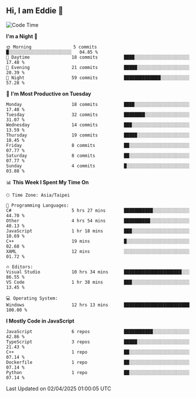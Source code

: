 ## Hi, I am Eddie 👋

<!--START_SECTION:waka-->
![Code Time](http://img.shields.io/badge/Code%20Time-494%20hrs%206%20mins-blue)

**I'm a Night 🦉** 

```text
🌞 Morning                5 commits           █░░░░░░░░░░░░░░░░░░░░░░░░   04.85 % 
🌆 Daytime                18 commits          ████░░░░░░░░░░░░░░░░░░░░░   17.48 % 
🌃 Evening                21 commits          █████░░░░░░░░░░░░░░░░░░░░   20.39 % 
🌙 Night                  59 commits          ██████████████░░░░░░░░░░░   57.28 % 
```
📅 **I'm Most Productive on Tuesday** 

```text
Monday                   18 commits          ████░░░░░░░░░░░░░░░░░░░░░   17.48 % 
Tuesday                  32 commits          ████████░░░░░░░░░░░░░░░░░   31.07 % 
Wednesday                14 commits          ███░░░░░░░░░░░░░░░░░░░░░░   13.59 % 
Thursday                 19 commits          █████░░░░░░░░░░░░░░░░░░░░   18.45 % 
Friday                   8 commits           ██░░░░░░░░░░░░░░░░░░░░░░░   07.77 % 
Saturday                 8 commits           ██░░░░░░░░░░░░░░░░░░░░░░░   07.77 % 
Sunday                   4 commits           █░░░░░░░░░░░░░░░░░░░░░░░░   03.88 % 
```


📊 **This Week I Spent My Time On** 

```text
🕑︎ Time Zone: Asia/Taipei

💬 Programming Languages: 
C#                       5 hrs 27 mins       ███████████░░░░░░░░░░░░░░   44.70 % 
Other                    4 hrs 54 mins       ██████████░░░░░░░░░░░░░░░   40.13 % 
JavaScript               1 hr 18 mins        ███░░░░░░░░░░░░░░░░░░░░░░   10.69 % 
C++                      19 mins             █░░░░░░░░░░░░░░░░░░░░░░░░   02.68 % 
XAML                     12 mins             ░░░░░░░░░░░░░░░░░░░░░░░░░   01.72 % 

🔥 Editors: 
Visual Studio            10 hrs 34 mins      ██████████████████████░░░   86.55 % 
VS Code                  1 hr 38 mins        ███░░░░░░░░░░░░░░░░░░░░░░   13.45 % 

💻 Operating System: 
Windows                  12 hrs 13 mins      █████████████████████████   100.00 % 
```

**I Mostly Code in JavaScript** 

```text
JavaScript               6 repos             ███████████░░░░░░░░░░░░░░   42.86 % 
TypeScript               3 repos             █████░░░░░░░░░░░░░░░░░░░░   21.43 % 
C++                      1 repo              ██░░░░░░░░░░░░░░░░░░░░░░░   07.14 % 
Dockerfile               1 repo              ██░░░░░░░░░░░░░░░░░░░░░░░   07.14 % 
Python                   1 repo              ██░░░░░░░░░░░░░░░░░░░░░░░   07.14 % 
```




 Last Updated on 02/04/2025 01:00:05 UTC
<!--END_SECTION:waka-->
